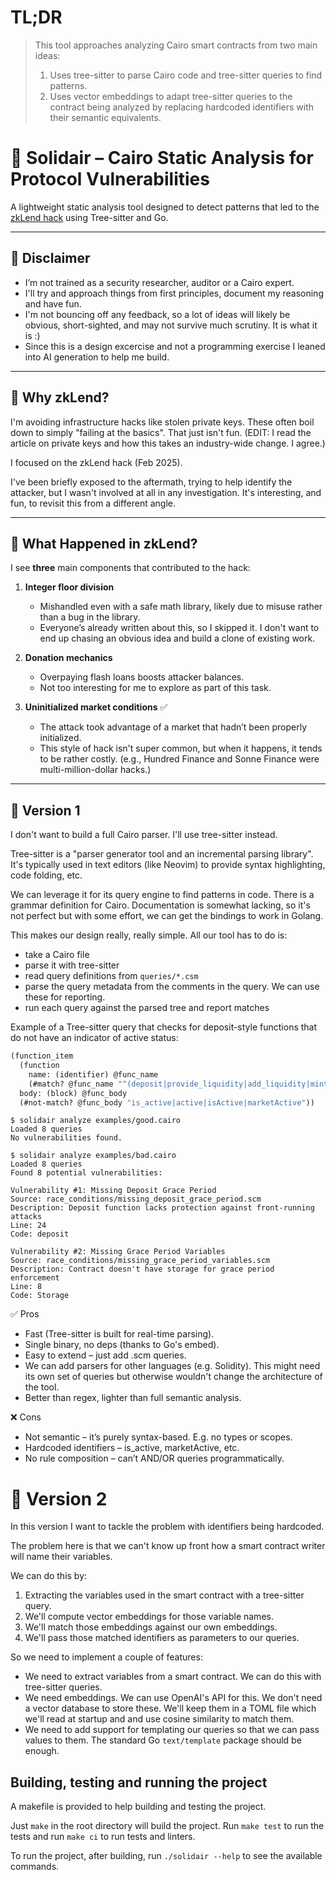 # TL;DR

> This tool approaches analyzing Cairo smart contracts from two main ideas:
>
> 1. Uses tree-sitter to parse Cairo code and tree-sitter queries to find patterns.
> 2. Uses vector embeddings to adapt tree-sitter queries to the contract being analyzed
>    by replacing hardcoded identifiers with their semantic equivalents.

# 🧪 Solidair – Cairo Static Analysis for Protocol Vulnerabilities

A lightweight static analysis tool designed to detect patterns that led to the [zkLend hack](https://blocksec.com/blog/zklend-exploit-post-mortem) using Tree-sitter and Go.

---

## 🚨 Disclaimer

- I’m not trained as a security researcher, auditor or a Cairo expert.
- I'll try and approach things from first principles, document my reasoning and have fun.
- I'm not bouncing off any feedback, so a lot of ideas will likely be obvious, short-sighted, and may not survive much scrutiny. It is what it is :)
- Since this is a design excercise and not a programming exercise I leaned into AI generation to help me build.

---

## 🧠 Why zkLend?

I'm avoiding infrastructure hacks like stolen private keys. These often boil down to simply "failing at the basics". That just isn't fun. (EDIT: I read the article on private keys and how this takes an industry-wide
change. I agree.)

I focused on the zkLend hack (Feb 2025).

I've been briefly exposed to the aftermath, trying to help identify the attacker,
but I wasn't involved at all in any investigation. It's interesting, and fun, to revisit
this from a different angle.

---

## 🧵 What Happened in zkLend?

I see **three** main components that contributed to the hack:

1. **Integer floor division**

   - Mishandled even with a safe math library, likely due to misuse rather than a bug in the library.
   - Everyone’s already written about this, so I skipped it. I don't want to end up chasing
     an obvious idea and build a clone of existing work.

2. **Donation mechanics**

   - Overpaying flash loans boosts attacker balances.
   - Not too interesting for me to explore as part of this task.

3. **Uninitialized market conditions** ✅
   - The attack took advantage of a market that hadn’t been properly initialized.
   - This style of hack isn't super common, but when it happens, it tends to be rather costly.
     (e.g., Hundred Finance and Sonne Finance were multi-million-dollar hacks.)

---

## 🧰 Version 1

I don't want to build a full Cairo parser. I'll use tree-sitter instead.

Tree-sitter is a "parser generator tool and an incremental parsing library". It's typically
used in text editors (like Neovim) to provide syntax highlighting, code folding, etc.

We can leverage it for its query engine to find patterns in code. There is a grammar
definition for Cairo. Documentation is somewhat lacking, so it's not perfect but with
some effort, we can get the bindings to work in Golang.

This makes our design really, really simple. All our tool has to do is:

- take a Cairo file
- parse it with tree-sitter
- read query definitions from `queries/*.csm`
- parse the query metadata from the comments in the query. We can use these for reporting.
- run each query against the parsed tree and report matches

Example of a Tree-sitter query that checks for deposit-style functions that do not have
an indicator of active status:

```scm
(function_item
  (function
    name: (identifier) @func_name
    (#match? @func_name "^(deposit|provide_liquidity|add_liquidity|mint)$"))
  body: (block) @func_body
  (#not-match? @func_body "is_active|active|isActive|marketActive"))
```

```shell
$ solidair analyze examples/good.cairo
Loaded 8 queries
No vulnerabilities found.

$ solidair analyze examples/bad.cairo
Loaded 8 queries
Found 8 potential vulnerabilities:

Vulnerability #1: Missing Deposit Grace Period
Source: race_conditions/missing_deposit_grace_period.scm
Description: Deposit function lacks protection against front-running attacks
Line: 24
Code: deposit

Vulnerability #2: Missing Grace Period Variables
Source: race_conditions/missing_grace_period_variables.scm
Description: Contract doesn't have storage for grace period enforcement
Line: 8
Code: Storage
```

✅ Pros

- Fast (Tree-sitter is built for real-time parsing).
- Single binary, no deps (thanks to Go's embed).
- Easy to extend – just add .scm queries.
- We can add parsers for other languages (e.g. Solidity). This might need its own
  set of queries but otherwise wouldn't change the architecture of the tool.
- Better than regex, lighter than full semantic analysis.

❌ Cons

- Not semantic – it’s purely syntax-based. E.g. no types or scopes.
- Hardcoded identifiers – is_active, marketActive, etc.
- No rule composition – can’t AND/OR queries programmatically.

# 🧪 Version 2

In this version I want to tackle the problem with identifiers being hardcoded.

The problem here is that we can't know up front how a smart contract writer will
name their variables.

We can do this by:

1. Extracting the variables used in the smart contract with a tree-sitter query.
2. We'll compute vector embeddings for those variable names.
3. We'll match those embeddings against our own embeddings.
4. We'll pass those matched identifiers as parameters to our queries.

So we need to implement a couple of features:

- We need to extract variables from a smart contract. We can
  do this with tree-sitter queries.
- We need embeddings. We can use OpenAI's API for this. We don't need a vector database to store these. We'll keep them in a TOML file which we'll read at startup
  and and use cosine similarity to match them.
- We need to add support for templating our queries so that we can
  pass values to them. The standard Go `text/template` package should be enough.

## Building, testing and running the project

A makefile is provided to help building and testing the project.

Just `make` in the root directory will build the project. Run `make test` to
run the tests and run `make ci` to run tests and linters.

To run the project, after building, run `./solidair --help` to see the available commands.
